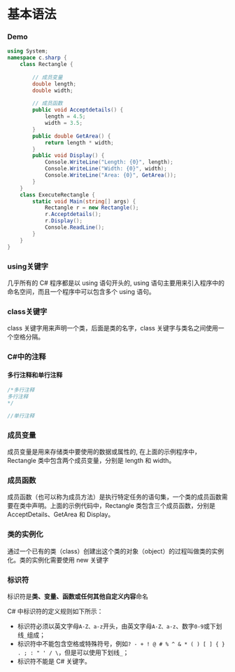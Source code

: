 # 基本语法

### Demo

```C#
using System;
namespace c.sharp {
    class Rectangle {
    
        // 成员变量
        double length;
        double width;
      
        // 成员函数
        public void Acceptdetails() {
            length = 4.5;  
            width = 3.5;
        }
        public double GetArea() {
            return length * width;
        }
        public void Display() {
            Console.WriteLine("Length: {0}", length);
            Console.WriteLine("Width: {0}", width);
            Console.WriteLine("Area: {0}", GetArea());
        }
    }
    class ExecuteRectangle {
        static void Main(string[] args) {
            Rectangle r = new Rectangle();
            r.Acceptdetails();
            r.Display();
            Console.ReadLine();
        }
    }
}
```

### using关键字

几乎所有的 C# 程序都是以 using 语句开头的, using 语句主要用来引入程序中的命名空间，而且一个程序中可以包含多个 using 语句。

### class关键字

class 关键字用来声明一个类，后面是类的名字，class 关键字与类名之间使用一个空格分隔。

### C#中的注释

#### 多行注释和单行注释

```C#
/*多行注释
多行注释
*/

//单行注释
```

### 成员变量

成员变量是用来存储类中要使用的数据或属性的, 在上面的示例程序中，Rectangle 类中包含两个成员变量，分别是 length 和 width。

### 成员函数

成员函数（也可以称为成员方法）是执行特定任务的语句集，一个类的成员函数需要在类中声明。上面的示例代码中，Rectangle 类包含三个成员函数，分别是 AcceptDetails、GetArea 和 Display。

### 类的实例化

通过一个已有的类（class）创建出这个类的对象（object）的过程叫做类的实例化。类的实例化需要使用 new 关键字

### 标识符

标识符是**类、变量、函数或任何其他自定义内容**命名

C# 中标识符的定义规则如下所示：

- 标识符必须以英文字母`A-Z、a-z`开头，由英文字母`A-Z、a-z`、数字`0-9`或下划线`_`组成；
- 标识符中不能包含空格或特殊符号，例如`? - + ! @ # % ^ & * ( ) [ ] { } . ; : " ' / \`，但是可以使用下划线`_`；
- 标识符不能是 C# 关键字。

